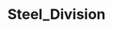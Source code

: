 ---
title: Steel_Division
crosslinks:
- ShitWehraboosSay
- youtubefactsbot
- wargame
- livven
- youtubot
- u_imguralbumbot
- badhistory
- paradoxplaza
- anti_gif_bot
- playrust
- hoi4
- history
- CompanyOfHeroes
- Warthunder
- DOTA
- beholdthemasterrace
- starcitizen
- REEEEEEEEEE
- shittytechnicals
- tmsbmeta
---